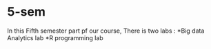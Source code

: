 # 5-sem
In this Fifth semester part pf our course, There is two labs :
*Big data Analytics lab
*R programming lab
